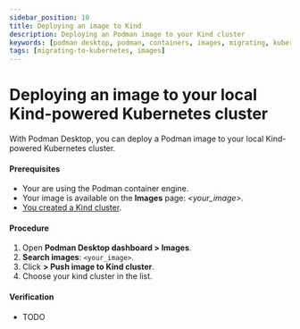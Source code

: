 ```yaml
---
sidebar_position: 10
title: Deploying an image to Kind
description: Deploying an Podman image to your Kind cluster
keywords: [podman desktop, podman, containers, images, migrating, kubernetes]
tags: [migrating-to-kubernetes, images]
---
```


# Deploying an image to your local Kind-powered Kubernetes cluster 

With Podman Desktop, you can deploy a Podman image to your local Kind-powered Kubernetes cluster.

#### Prerequisites

* Your are using the Podman container engine.
* Your image is available on the **Images** page: *<your_image>*.
* [You created a Kind cluster](creating-a-kind-cluster.md).

#### Procedure

1. Open **Podman Desktop dashboard > Images**.
1. **<icon icon="fa-solid fa-search" size="lg" /> Search images**: `<your_image>`.
1. Click **<icon icon="fa-solid fa-ellipsis-v" size="lg" /> > <icon icon="fa-solid fa-ellipsis-v" size="lg" /> Push image to Kind cluster**.
1. Choose your kind cluster in the list.

#### Verification

* TODO
